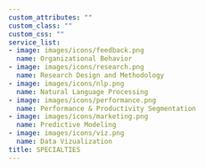 ```yaml
---
custom_attributes: ""
custom_class: ""
custom_css: ""
service_list:
- image: images/icons/feedback.png
  name: Organizational Behavior
- image: images/icons/research.png
  name: Research Design and Methodology
- image: images/icons/nlp.png
  name: Natural Language Processing
- image: images/icons/performance.png
  name: Performance & Productivity Segmentation
- image: images/icons/marketing.png
  name: Predictive Modeling
- image: images/icons/viz.png
  name: Data Vizualization
title: SPECIALTIES
---
```


